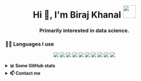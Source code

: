 <h1 align="center">Hi 👋, I'm Biraj Khanal <img height="40" src="https://emoji.gg/assets/emoji/7333-parrotdance.gif"></h1>
<h3 align="center">Primarily interested in data science.</h3>

<h3> 👨‍💻 Languages I use</h3>

<!--START_SECTION:colourise-->
<p align=center>
<img src="https://img.shields.io/badge/-Python-FF0000?style=for-the-badge&logo=python"/>
<img src="https://img.shields.io/badge/-MySQL-violet?style=for-the-badge&logo=MySQL"/>
<img src="https://img.shields.io/badge/-PostgreSQL-green?style=for-the-badge&logo=postgreSQL"/>
<img src="https://img.shields.io/badge/-HTML5-007FFF?style=for-the-badge&logo=html5"/>
<img src="https://img.shields.io/badge/-CSS-0000FF?style=for-the-badge&logo=css3"/>
<img src="https://img.shields.io/badge/-React-FFFF00?style=for-the-badge&logo=react"/>
<img src="https://img.shields.io/badge/-Javascript-00FF00?style=for-the-badge&logo=javascript"/>
<img src="https://img.shields.io/badge/-Shell-7F00FF?style=for-the-badge&logo=gnu-bash"/>
<img src="https://img.shields.io/badge/-Vim-FF00FF?style=for-the-badge&logo=vim"/>
<img src="https://img.shields.io/badge/-Docker-FF0080?style=for-the-badge&logo=docker"/></p>
<!--END_SECTION:colourise-->

<details>
<summary> <b>📊 Some GitHub stats </b></summary>
<p align="center">
  <img align="center" width="450" height="165" src="https://github-readme-stats.vercel.app/api?username=BirajKhanal&show_icons=true&hide_border=false&line_height=20&show_owner=true&bg_color=0,EE82EE,FFFFFF&theme=graywhite"/>
<img align="center" width="450" height="150" src="https://github-readme-stats.vercel.app/api/top-langs/?username=BirajKhanal&layout=compact&hide=HTML&langs_count=10&bg_color=0,EE82EE,FFFFFF&theme=graywhite"/>
</p>
</details>

<details>
<summary> <b>📫 Contact me </b></summary>
<p align="center">
<a href="https://www.kaggle.com/birajkhanal"><img alt="Kaggle" src="https://img.shields.io/badge/Kaggle-Biraj%20Khanal-blue?style=for-the-badge&logo=kaggle"></a>
<a href="mailto:khanalbiraj@protonmail.com"><img alt="Email" src="https://img.shields.io/badge/Email-Biraj%20Khanal-blue?style=for-the-badge&logo=gmail"></a>
</p>
</details>
